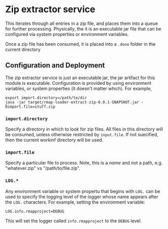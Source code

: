 # Zip extractor service

This iterates through all entries in a zip file, and places them into a queue for further processing.  Physically, the it is an executable jar file that can be configured via system properties or environment variables.

Once a zip file has been consumed, it is placed into a `.done` folder in the current directory

## Configuration and Deployment

The zip extractor service is just an executable jar, the jar artifact for this module is executable. Configuration is provided by using environment variables, or system properties (it doesn't matter which).
For example,

    export import.directory=/path/to/dir
    java -jar target/rmap-loader-extract-zip-0.0.1-SNAPSHOT.jar -Dimport.file=stuff.zip

### `import.directory`

Specify a directory in which to look for zip files.  All files in this directory will be consumed, unless otherwise restricted by `input.file`.  If not suecified, then the current workinf directory will be used.

### `import.file` 

Specify a particular file to process.  Note, this is a _name_ and not a path, e.g. "whatever.zip" vs "/path/to/file.zip".

### `LOG.*`

Any environment variable or system propertu that begins with `LOG.` can be used to specify the logging level of 
the logger whose name appears after the `LOG.` characters.  For example, setting the environment variable:

    LOG.info.rmapproject=DEBUG
    
 This will set the logger called `info.rmapproject` to the `DEBUG` level. 
